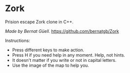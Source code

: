 # Zork
Prision escape Zork clone in C++.

*Made by Bernat Güell.*
https://github.com/bernatgb/Zork

Instructions:
  * Press different keys to make action.
  * Press H if you need help in any moment. Help, not hints.
  * It doesn't matter if you write or not in capital letters.
  * Use the image of the map to help you.
